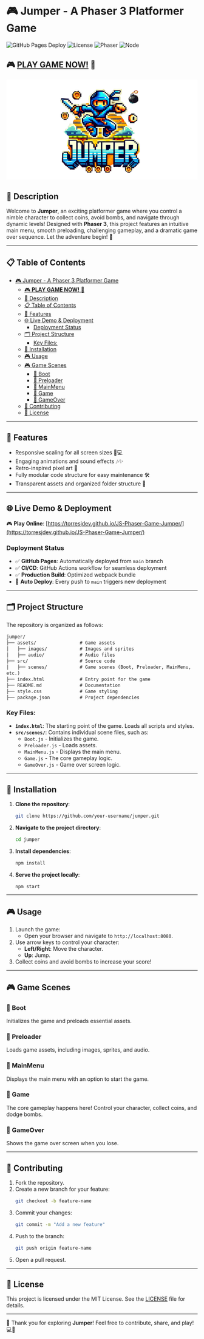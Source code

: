 # 🎮 Jumper - A Phaser 3 Platformer Game

![GitHub Pages Deploy](https://github.com/TorresjDev/Phaser-Game/workflows/Deploy%20to%20GitHub%20Pages/badge.svg)
![License](https://img.shields.io/badge/license-MIT-blue.svg)
![Phaser](https://img.shields.io/badge/Phaser-3.80.1-orange.svg)
![Node](https://img.shields.io/badge/Node.js-18+-green.svg)

## 🎮 [**PLAY GAME NOW!**](https://torresjdev.github.io/JS-Phaser-Game-Jumper/) 🚀

![Game Logo](/public/assets/images/ui/game-logo.png)

## 🚀 Description

Welcome to **Jumper**, an exciting platformer game where you control a nimble character to collect coins, avoid bombs, and navigate through dynamic levels! Designed with **Phaser 3**, this project features an intuitive main menu, smooth preloading, challenging gameplay, and a dramatic game over sequence. Let the adventure begin! 🌟

---

## 📋 Table of Contents

- [🎮 Jumper - A Phaser 3 Platformer Game](#-jumper---a-phaser-3-platformer-game)
  - [🎮 **PLAY GAME NOW!** 🚀](#-play-game-now-)
  - [🚀 Description](#-description)
  - [📋 Table of Contents](#-table-of-contents)
  - [🔧 Features](#-features)
  - [🌐 Live Demo \& Deployment](#-live-demo--deployment)
    - [Deployment Status](#deployment-status)
  - [🗂 Project Structure](#-project-structure)
    - [Key Files:](#key-files)
  - [🔧 Installation](#-installation)
  - [🎮 Usage](#-usage)
  - [🎮 Game Scenes](#-game-scenes)
    - [🚀 Boot](#-boot)
    - [🚀 Preloader](#-preloader)
    - [🚀 MainMenu](#-mainmenu)
    - [🚀 Game](#-game)
    - [🚀 GameOver](#-gameover)
  - [🎨 Contributing](#-contributing)
  - [📄 License](#-license)

---

## 🔧 Features

- Responsive scaling for all screen sizes 📱💻
- Engaging animations and sound effects 🎶✨
- Retro-inspired pixel art 🔹️
- Fully modular code structure for easy maintenance 🛠️
- Transparent assets and organized folder structure 🎨

---

## 🌐 Live Demo & Deployment

🎮 **Play Online**: [https://torresjdev.github.io/JS-Phaser-Game-Jumper/](https://torresjdev.github.io/JS-Phaser-Game-Jumper/)

### Deployment Status

- ✅ **GitHub Pages**: Automatically deployed from `main` branch
- ✅ **CI/CD**: GitHub Actions workflow for seamless deployment
- ✅ **Production Build**: Optimized webpack bundle
- 🎯 **Auto Deploy**: Every push to `main` triggers new deployment

---

## 🗂 Project Structure

The repository is organized as follows:

```
jumper/
├── assets/                # Game assets
│   ├── images/            # Images and sprites
│   ├── audio/             # Audio files
├── src/                   # Source code
│   ├── scenes/            # Game scenes (Boot, Preloader, MainMenu, etc.)
├── index.html             # Entry point for the game
├── README.md              # Documentation
├── style.css              # Game styling
├── package.json           # Project dependencies
```

### Key Files:

- **`index.html`**: The starting point of the game. Loads all scripts and styles.
- **`src/scenes/`**: Contains individual scene files, such as:
  - `Boot.js` - Initializes the game.
  - `Preloader.js` - Loads assets.
  - `MainMenu.js` - Displays the main menu.
  - `Game.js` - The core gameplay logic.
  - `GameOver.js` - Game over screen logic.

---

## 🔧 Installation

1. **Clone the repository**:

   ```sh
   git clone https://github.com/your-username/jumper.git
   ```

2. **Navigate to the project directory**:

   ```sh
   cd jumper
   ```

3. **Install dependencies**:

   ```sh
   npm install
   ```

4. **Serve the project locally**:
   ```sh
   npm start
   ```

---

## 🎮 Usage

1. Launch the game:
   - Open your browser and navigate to `http://localhost:8080`.
2. Use arrow keys to control your character:
   - **Left/Right**: Move the character.
   - **Up**: Jump.
3. Collect coins and avoid bombs to increase your score!

---

## 🎮 Game Scenes

### 🚀 Boot

Initializes the game and preloads essential assets.

### 🚀 Preloader

Loads game assets, including images, sprites, and audio.

### 🚀 MainMenu

Displays the main menu with an option to start the game.

### 🚀 Game

The core gameplay happens here! Control your character, collect coins, and dodge bombs.

### 🚀 GameOver

Shows the game over screen when you lose.

---

## 🎨 Contributing

1. Fork the repository.
2. Create a new branch for your feature:
   ```sh
   git checkout -b feature-name
   ```
3. Commit your changes:
   ```sh
   git commit -m "Add a new feature"
   ```
4. Push to the branch:
   ```sh
   git push origin feature-name
   ```
5. Open a pull request.

---

## 📄 License

This project is licensed under the MIT License. See the [LICENSE](LICENSE) file for details.

---

🎉 Thank you for exploring **Jumper**! Feel free to contribute, share, and play! 💻🔹️
